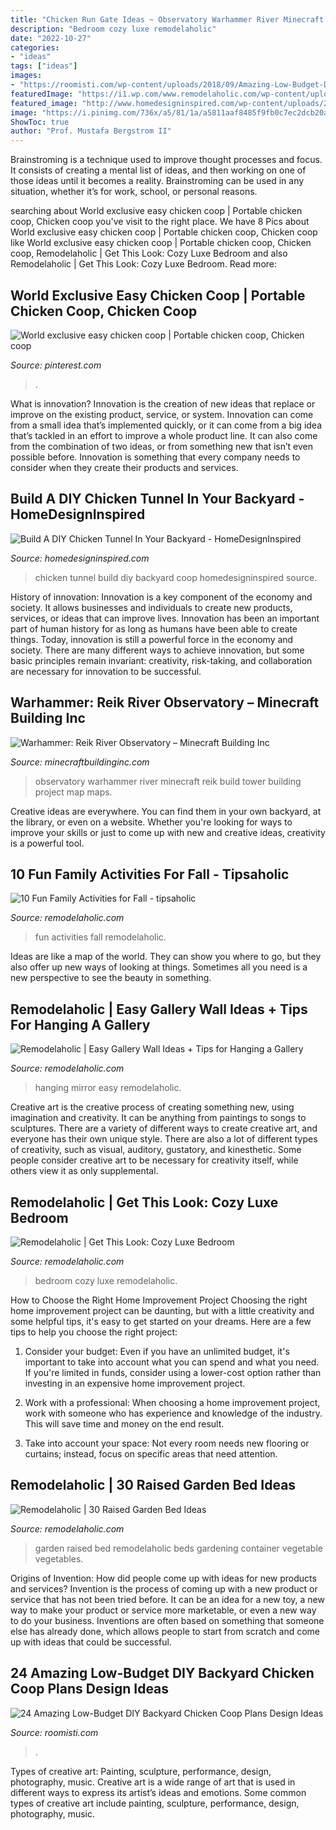 ```yaml
---
title: "Chicken Run Gate Ideas ~ Observatory Warhammer River Minecraft Reik Build Tower Building Project Map Maps"
description: "Bedroom cozy luxe remodelaholic"
date: "2022-10-27"
categories:
- "ideas"
tags: ["ideas"]
images:
- "https://roomisti.com/wp-content/uploads/2018/09/Amazing-Low-Budget-DIY-Backyard-Chicken-Coop-Plans-Design-Ideas-11.jpg"
featuredImage: "https://i1.wp.com/www.remodelaholic.com/wp-content/uploads/2018/04/thrifted-mirror-gallery-wall-Blesser-House.jpg?fit=683%2C1024&amp;ssl=1"
featured_image: "http://www.homedesigninspired.com/wp-content/uploads/2017/10/backyard-chicken-coop-with-tunnel-10.jpg"
image: "https://i.pinimg.com/736x/a5/81/1a/a5811aaf8485f9fb0c7ec2dcb20abfaf.jpg"
ShowToc: true
author: "Prof. Mustafa Bergstrom II"
---
```



Brainstroming is a technique used to improve thought processes and focus. It consists of creating a mental list of ideas, and then working on one of those ideas until it becomes a reality. Brainstroming can be used in any situation, whether it’s for work, school, or personal reasons.

	

		
searching about World exclusive easy chicken coop | Portable chicken coop, Chicken coop you've visit to the right place. We have 8 Pics about World exclusive easy chicken coop | Portable chicken coop, Chicken coop like World exclusive easy chicken coop | Portable chicken coop, Chicken coop, Remodelaholic | Get This Look: Cozy Luxe Bedroom and also Remodelaholic | Get This Look: Cozy Luxe Bedroom. Read more:
		
    
## World Exclusive Easy Chicken Coop | Portable Chicken Coop, Chicken Coop

<img loading=lazy src="https://i.pinimg.com/736x/a5/81/1a/a5811aaf8485f9fb0c7ec2dcb20abfaf.jpg" onerror="this.onerror=null;this.src='https://tse1.mm.bing.net/th?id=OIP.JuIKSG0iK9f7oUqnl5TY9QHaHl&amp;pid=15.1';" alt="World exclusive easy chicken coop | Portable chicken coop, Chicken coop">

_Source: pinterest.com_

>. 

	

What is innovation?
Innovation is the creation of new ideas that replace or improve on the existing product, service, or system. Innovation can come from a small idea that’s implemented quickly, or it can come from a big idea that’s tackled in an effort to improve a whole product line. It can also come from the combination of two ideas, or from something new that isn’t even possible before. Innovation is something that every company needs to consider when they create their products and services.

    
## Build A DIY Chicken Tunnel In Your Backyard - HomeDesignInspired

<img loading=lazy src="http://www.homedesigninspired.com/wp-content/uploads/2017/10/backyard-chicken-coop-with-tunnel-10.jpg" onerror="this.onerror=null;this.src='https://tse2.mm.bing.net/th?id=OIP.gLyNUHUH8su_5j_ZW9lbJAHaJ4&amp;pid=15.1';" alt="Build A DIY Chicken Tunnel In Your Backyard - HomeDesignInspired">

_Source: homedesigninspired.com_

>chicken tunnel build diy backyard coop homedesigninspired source. 

	

History of innovation:
Innovation is a key component of the economy and society. It allows businesses and individuals to create new products, services, or ideas that can improve lives. Innovation has been an important part of human history for as long as humans have been able to create things. Today, innovation is still a powerful force in the economy and society. There are many different ways to achieve innovation, but some basic principles remain invariant: creativity, risk-taking, and collaboration are necessary for innovation to be successful.

    
## Warhammer: Reik River Observatory – Minecraft Building Inc

<img loading=lazy src="https://minecraftbuildinginc.com/wp-content/uploads/2013/08/Warhammer-Reik-River-Observatory-minecraft-build-ideas-5.jpg" onerror="this.onerror=null;this.src='https://tse2.mm.bing.net/th?id=OIP.n7aS5s7I0hMg9pSm12cvYAHaEK&amp;pid=15.1';" alt="Warhammer: Reik River Observatory – Minecraft Building Inc">

_Source: minecraftbuildinginc.com_

>observatory warhammer river minecraft reik build tower building project map maps. 

	

Creative ideas are everywhere. You can find them in your own backyard, at the library, or even on a website. Whether you're looking for ways to improve your skills or just to come up with new and creative ideas, creativity is a powerful tool.

    
## 10 Fun Family Activities For Fall - Tipsaholic

<img loading=lazy src="https://i2.wp.com/www.remodelaholic.com/wp-content/uploads/2014/10/iStock_000019287763_XXXLarge.jpg?fit=3744%2C5616&amp;ssl=1" onerror="this.onerror=null;this.src='https://tse4.mm.bing.net/th?id=OIP.OaPP5Ke7GVzlRTOasSI7BQHaLH&amp;pid=15.1';" alt="10 Fun Family Activities for Fall - tipsaholic">

_Source: remodelaholic.com_

>fun activities fall remodelaholic. 

	

Ideas are like a map of the world. They can show you where to go, but they also offer up new ways of looking at things. Sometimes all you need is a new perspective to see the beauty in something.

    
## Remodelaholic | Easy Gallery Wall Ideas + Tips For Hanging A Gallery

<img loading=lazy src="https://i1.wp.com/www.remodelaholic.com/wp-content/uploads/2018/04/thrifted-mirror-gallery-wall-Blesser-House.jpg?fit=683%2C1024&amp;ssl=1" onerror="this.onerror=null;this.src='https://tse1.mm.bing.net/th?id=OIP.ft7GVIPZ7fBPuIbZz_-Q8gHaLG&amp;pid=15.1';" alt="Remodelaholic | Easy Gallery Wall Ideas + Tips for Hanging a Gallery">

_Source: remodelaholic.com_

>hanging mirror easy remodelaholic. 

	

Creative art is the creative process of creating something new, using imagination and creativity. It can be anything from paintings to songs to sculptures. There are a variety of different ways to create creative art, and everyone has their own unique style. There are also a lot of different types of creativity, such as visual, auditory, gustatory, and kinesthetic. Some people consider creative art to be necessary for creativity itself, while others view it as only supplemental.

    
## Remodelaholic | Get This Look: Cozy Luxe Bedroom

<img loading=lazy src="https://www.remodelaholic.com/wp-content/uploads/2018/01/UVPH17-House-9-Millhaven-Homes-306-e1516202075162.jpg" onerror="this.onerror=null;this.src='https://tse2.mm.bing.net/th?id=OIP.IKmhtzUwkyRZKCJ0j0ApGAHaJ4&amp;pid=15.1';" alt="Remodelaholic | Get This Look: Cozy Luxe Bedroom">

_Source: remodelaholic.com_

>bedroom cozy luxe remodelaholic. 

	

How to Choose the Right Home Improvement Project
Choosing the right home improvement project can be daunting, but with a little creativity and some helpful tips, it's easy to get started on your dreams. Here are a few tips to help you choose the right project:
1. Consider your budget: Even if you have an unlimited budget, it's important to take into account what you can spend and what you need. If you're limited in funds, consider using a lower-cost option rather than investing in an expensive home improvement project.

2. Work with a professional: When choosing a home improvement project, work with someone who has experience and knowledge of the industry. This will save time and money on the end result.

3. Take into account your space: Not every room needs new flooring or curtains; instead, focus on specific areas that need attention.

    
## Remodelaholic | 30 Raised Garden Bed Ideas

<img loading=lazy src="https://i2.wp.com/www.remodelaholic.com/wp-content/uploads/2015/07/iStock_000066136709_Large.jpg?fit=1811%2C2714&amp;ssl=1" onerror="this.onerror=null;this.src='https://tse4.mm.bing.net/th?id=OIP.JmR8jy-j8WN_c9URF2LS4AHaLG&amp;pid=15.1';" alt="Remodelaholic | 30 Raised Garden Bed Ideas">

_Source: remodelaholic.com_

>garden raised bed remodelaholic beds gardening container vegetable vegetables. 

	

Origins of Invention: How did people come up with ideas for new products and services?
Invention is the process of coming up with a new product or service that has not been tried before. It can be an idea for a new toy, a new way to make your product or service more marketable, or even a new way to do your business. Inventions are often based on something that someone else has already done, which allows people to start from scratch and come up with ideas that could be successful.

    
## 24 Amazing Low-Budget DIY Backyard Chicken Coop Plans Design Ideas

<img loading=lazy src="https://roomisti.com/wp-content/uploads/2018/09/Amazing-Low-Budget-DIY-Backyard-Chicken-Coop-Plans-Design-Ideas-11.jpg" onerror="this.onerror=null;this.src='https://tse1.mm.bing.net/th?id=OIP.iSM5xtQ8qx5_spzeoEUUDgHaHa&amp;pid=15.1';" alt="24 Amazing Low-Budget DIY Backyard Chicken Coop Plans Design Ideas">

_Source: roomisti.com_

>. 

	

Types of creative art: Painting, sculpture, performance, design, photography, music.
Creative art is a wide range of art that is used in different ways to express its artist’s ideas and emotions. Some common types of creative art include painting, sculpture, performance, design, photography, music.

